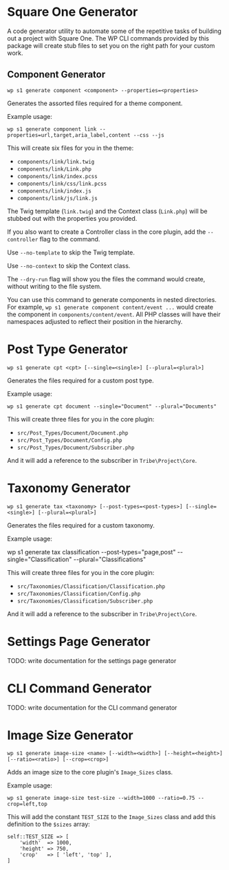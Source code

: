 # Square One Generator

A code generator utility to automate some of the repetitive tasks of building out a project
with Square One. The WP CLI commands provided by this package will create stub files to set
you on the right path for your custom work.

## Component Generator

```
wp s1 generate component <component> --properties=<properties>
```

Generates the assorted files required for a theme component.

Example usage:

```
wp s1 generate component link --properties=url,target,aria_label,content --css --js
```

This will create six files for you in the theme:

* `components/link/link.twig`
* `components/link/Link.php`
* `components/link/index.pcss`
* `components/link/css/link.pcss`
* `components/link/index.js`
* `components/link/js/link.js`

The Twig template (`link.twig`) and the Context class (`Link.php`) will be stubbed out with
the properties you provided.

If you also want to create a Controller class in the core plugin, add the `--controller` flag
to the command.

Use `--no-template` to skip the Twig template.

Use `--no-context` to skip the Context class.

The `--dry-run` flag will show you the files the command would create, without writing to the file system.

You can use this command to generate components in nested directories. For example,
`wp s1 generate component content/event ...` would create the component in `components/content/event`.
All PHP classes will have their namespaces adjusted to reflect their position in the hierarchy.

# Post Type Generator

```
wp s1 generate cpt <cpt> [--single=<single>] [--plural=<plural>]
```

Generates the files required for a custom post type.

Example usage:

```
wp s1 generate cpt document --single="Document" --plural="Documents"
```

This will create three files for you in the core plugin:

* `src/Post_Types/Document/Document.php`
* `src/Post_Types/Document/Config.php`
* `src/Post_Types/Document/Subscriber.php`

And it will add a reference to the subscriber in `Tribe\Project\Core`.

# Taxonomy Generator

```
wp s1 generate tax <taxonomy> [--post-types=<post-types>] [--single=<single>] [--plural=<plural>]
```

Generates the files required for a custom taxonomy.

Example usage:

wp s1 generate tax classification --post-types="page,post" --single="Classification" --plural="Classifications"


This will create three files for you in the core plugin:

* `src/Taxonomies/Classification/Classification.php`
* `src/Taxonomies/Classification/Config.php`
* `src/Taxonomies/Classification/Subscriber.php`

And it will add a reference to the subscriber in `Tribe\Project\Core`.

# Settings Page Generator

TODO: write documentation for the settings page generator

# CLI Command Generator

TODO: write documentation for the CLI command generator

# Image Size Generator

```
wp s1 generate image-size <name> [--width=<width>] [--height=<height>] [--ratio=<ratio>] [--crop=<crop>]
```

Adds an image size to the core plugin's `Image_Sizes` class.

Example usage:

```
wp s1 generate image-size test-size --width=1000 --ratio=0.75 --crop=left,top
```

This will add the constant `TEST_SIZE` to the `Image_Sizes` class and add this definition to the
`$sizes` array:

```
self::TEST_SIZE => [
	'width'  => 1000,
	'height' => 750,
	'crop'   => [ 'left', 'top' ],
]
```

